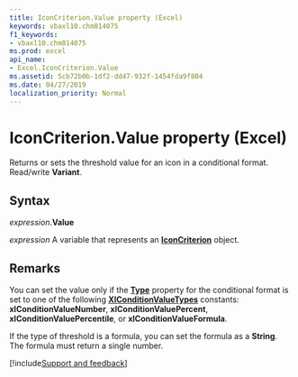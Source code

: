 ```yaml
---
title: IconCriterion.Value property (Excel)
keywords: vbaxl10.chm814075
f1_keywords:
- vbaxl10.chm814075
ms.prod: excel
api_name:
- Excel.IconCriterion.Value
ms.assetid: 5cb72b0b-1df2-dd47-932f-1454fda9f804
ms.date: 04/27/2019
localization_priority: Normal
---
```



# IconCriterion.Value property (Excel)

Returns or sets the threshold value for an icon in a conditional format. Read/write **Variant**.


## Syntax

_expression_.**Value**

_expression_ A variable that represents an **[IconCriterion](Excel.IconCriterion.md)** object.


## Remarks

You can set the value only if the **[Type](Excel.IconCriterion.Type.md)** property for the conditional format is set to one of the following **[XlConditionValueTypes](Excel.XlConditionValueTypes.md)** constants: **xlConditionValueNumber**, **xlConditionValuePercent**, **xlConditionValuePercentile**, or **xlConditionValueFormula**.

If the type of threshold is a formula, you can set the formula as a **String**. The formula must return a single number.




[!include[Support and feedback](~/includes/feedback-boilerplate.md)]